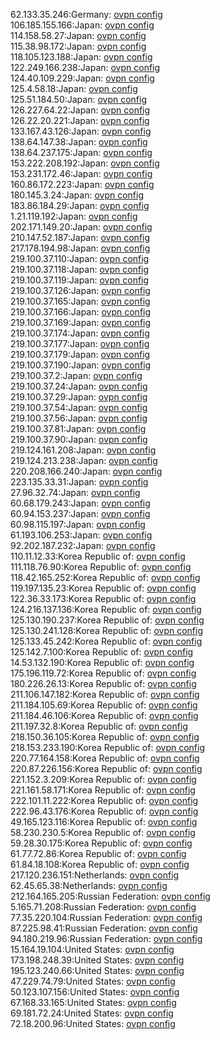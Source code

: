 62.133.35.246:Germany: [ovpn config](vpn/62_133_35_246.ovpn)  
106.185.155.166:Japan: [ovpn config](vpn/106_185_155_166.ovpn)  
114.158.58.27:Japan: [ovpn config](vpn/114_158_58_27.ovpn)  
115.38.98.172:Japan: [ovpn config](vpn/115_38_98_172.ovpn)  
118.105.123.188:Japan: [ovpn config](vpn/118_105_123_188.ovpn)  
122.249.166.238:Japan: [ovpn config](vpn/122_249_166_238.ovpn)  
124.40.109.229:Japan: [ovpn config](vpn/124_40_109_229.ovpn)  
125.4.58.18:Japan: [ovpn config](vpn/125_4_58_18.ovpn)  
125.51.184.50:Japan: [ovpn config](vpn/125_51_184_50.ovpn)  
126.227.64.22:Japan: [ovpn config](vpn/126_227_64_22.ovpn)  
126.22.20.221:Japan: [ovpn config](vpn/126_22_20_221.ovpn)  
133.167.43.126:Japan: [ovpn config](vpn/133_167_43_126.ovpn)  
138.64.147.38:Japan: [ovpn config](vpn/138_64_147_38.ovpn)  
138.64.237.175:Japan: [ovpn config](vpn/138_64_237_175.ovpn)  
153.222.208.192:Japan: [ovpn config](vpn/153_222_208_192.ovpn)  
153.231.172.46:Japan: [ovpn config](vpn/153_231_172_46.ovpn)  
160.86.172.223:Japan: [ovpn config](vpn/160_86_172_223.ovpn)  
180.145.3.24:Japan: [ovpn config](vpn/180_145_3_24.ovpn)  
183.86.184.29:Japan: [ovpn config](vpn/183_86_184_29.ovpn)  
1.21.119.192:Japan: [ovpn config](vpn/1_21_119_192.ovpn)  
202.171.149.20:Japan: [ovpn config](vpn/202_171_149_20.ovpn)  
210.147.52.187:Japan: [ovpn config](vpn/210_147_52_187.ovpn)  
217.178.194.98:Japan: [ovpn config](vpn/217_178_194_98.ovpn)  
219.100.37.110:Japan: [ovpn config](vpn/219_100_37_110.ovpn)  
219.100.37.118:Japan: [ovpn config](vpn/219_100_37_118.ovpn)  
219.100.37.119:Japan: [ovpn config](vpn/219_100_37_119.ovpn)  
219.100.37.126:Japan: [ovpn config](vpn/219_100_37_126.ovpn)  
219.100.37.165:Japan: [ovpn config](vpn/219_100_37_165.ovpn)  
219.100.37.166:Japan: [ovpn config](vpn/219_100_37_166.ovpn)  
219.100.37.169:Japan: [ovpn config](vpn/219_100_37_169.ovpn)  
219.100.37.174:Japan: [ovpn config](vpn/219_100_37_174.ovpn)  
219.100.37.177:Japan: [ovpn config](vpn/219_100_37_177.ovpn)  
219.100.37.179:Japan: [ovpn config](vpn/219_100_37_179.ovpn)  
219.100.37.190:Japan: [ovpn config](vpn/219_100_37_190.ovpn)  
219.100.37.2:Japan: [ovpn config](vpn/219_100_37_2.ovpn)  
219.100.37.24:Japan: [ovpn config](vpn/219_100_37_24.ovpn)  
219.100.37.29:Japan: [ovpn config](vpn/219_100_37_29.ovpn)  
219.100.37.54:Japan: [ovpn config](vpn/219_100_37_54.ovpn)  
219.100.37.56:Japan: [ovpn config](vpn/219_100_37_56.ovpn)  
219.100.37.81:Japan: [ovpn config](vpn/219_100_37_81.ovpn)  
219.100.37.90:Japan: [ovpn config](vpn/219_100_37_90.ovpn)  
219.124.161.208:Japan: [ovpn config](vpn/219_124_161_208.ovpn)  
219.124.213.238:Japan: [ovpn config](vpn/219_124_213_238.ovpn)  
220.208.166.240:Japan: [ovpn config](vpn/220_208_166_240.ovpn)  
223.135.33.31:Japan: [ovpn config](vpn/223_135_33_31.ovpn)  
27.96.32.74:Japan: [ovpn config](vpn/27_96_32_74.ovpn)  
60.68.179.243:Japan: [ovpn config](vpn/60_68_179_243.ovpn)  
60.94.153.237:Japan: [ovpn config](vpn/60_94_153_237.ovpn)  
60.98.115.197:Japan: [ovpn config](vpn/60_98_115_197.ovpn)  
61.193.106.253:Japan: [ovpn config](vpn/61_193_106_253.ovpn)  
92.202.187.232:Japan: [ovpn config](vpn/92_202_187_232.ovpn)  
110.11.12.33:Korea Republic of: [ovpn config](vpn/110_11_12_33.ovpn)  
111.118.76.90:Korea Republic of: [ovpn config](vpn/111_118_76_90.ovpn)  
118.42.165.252:Korea Republic of: [ovpn config](vpn/118_42_165_252.ovpn)  
119.197.135.23:Korea Republic of: [ovpn config](vpn/119_197_135_23.ovpn)  
122.36.33.173:Korea Republic of: [ovpn config](vpn/122_36_33_173.ovpn)  
124.216.137.136:Korea Republic of: [ovpn config](vpn/124_216_137_136.ovpn)  
125.130.190.237:Korea Republic of: [ovpn config](vpn/125_130_190_237.ovpn)  
125.130.241.128:Korea Republic of: [ovpn config](vpn/125_130_241_128.ovpn)  
125.133.45.242:Korea Republic of: [ovpn config](vpn/125_133_45_242.ovpn)  
125.142.7.100:Korea Republic of: [ovpn config](vpn/125_142_7_100.ovpn)  
14.53.132.190:Korea Republic of: [ovpn config](vpn/14_53_132_190.ovpn)  
175.196.119.72:Korea Republic of: [ovpn config](vpn/175_196_119_72.ovpn)  
180.226.26.13:Korea Republic of: [ovpn config](vpn/180_226_26_13.ovpn)  
211.106.147.182:Korea Republic of: [ovpn config](vpn/211_106_147_182.ovpn)  
211.184.105.69:Korea Republic of: [ovpn config](vpn/211_184_105_69.ovpn)  
211.184.46.106:Korea Republic of: [ovpn config](vpn/211_184_46_106.ovpn)  
211.197.32.8:Korea Republic of: [ovpn config](vpn/211_197_32_8.ovpn)  
218.150.36.105:Korea Republic of: [ovpn config](vpn/218_150_36_105.ovpn)  
218.153.233.190:Korea Republic of: [ovpn config](vpn/218_153_233_190.ovpn)  
220.77.164.158:Korea Republic of: [ovpn config](vpn/220_77_164_158.ovpn)  
220.87.226.156:Korea Republic of: [ovpn config](vpn/220_87_226_156.ovpn)  
221.152.3.209:Korea Republic of: [ovpn config](vpn/221_152_3_209.ovpn)  
221.161.58.171:Korea Republic of: [ovpn config](vpn/221_161_58_171.ovpn)  
222.101.11.222:Korea Republic of: [ovpn config](vpn/222_101_11_222.ovpn)  
222.96.43.176:Korea Republic of: [ovpn config](vpn/222_96_43_176.ovpn)  
49.165.123.116:Korea Republic of: [ovpn config](vpn/49_165_123_116.ovpn)  
58.230.230.5:Korea Republic of: [ovpn config](vpn/58_230_230_5.ovpn)  
59.28.30.175:Korea Republic of: [ovpn config](vpn/59_28_30_175.ovpn)  
61.77.72.86:Korea Republic of: [ovpn config](vpn/61_77_72_86.ovpn)  
61.84.18.108:Korea Republic of: [ovpn config](vpn/61_84_18_108.ovpn)  
217.120.236.151:Netherlands: [ovpn config](vpn/217_120_236_151.ovpn)  
62.45.65.38:Netherlands: [ovpn config](vpn/62_45_65_38.ovpn)  
212.164.165.205:Russian Federation: [ovpn config](vpn/212_164_165_205.ovpn)  
5.165.71.208:Russian Federation: [ovpn config](vpn/5_165_71_208.ovpn)  
77.35.220.104:Russian Federation: [ovpn config](vpn/77_35_220_104.ovpn)  
87.225.98.41:Russian Federation: [ovpn config](vpn/87_225_98_41.ovpn)  
94.180.219.96:Russian Federation: [ovpn config](vpn/94_180_219_96.ovpn)  
15.164.19.104:United States: [ovpn config](vpn/15_164_19_104.ovpn)  
173.198.248.39:United States: [ovpn config](vpn/173_198_248_39.ovpn)  
195.123.240.66:United States: [ovpn config](vpn/195_123_240_66.ovpn)  
47.229.74.79:United States: [ovpn config](vpn/47_229_74_79.ovpn)  
50.123.107.156:United States: [ovpn config](vpn/50_123_107_156.ovpn)  
67.168.33.165:United States: [ovpn config](vpn/67_168_33_165.ovpn)  
69.181.72.24:United States: [ovpn config](vpn/69_181_72_24.ovpn)  
72.18.200.96:United States: [ovpn config](vpn/72_18_200_96.ovpn)  
